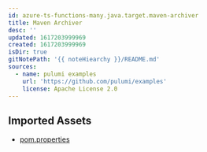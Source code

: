 ```yaml
---
id: azure-ts-functions-many.java.target.maven-archiver
title: Maven Archiver
desc: ''
updated: 1617203999969
created: 1617203999969
isDir: true
gitNotePath: '{{ noteHiearchy }}/README.md'
sources:
  - name: pulumi examples
    url: 'https://github.com/pulumi/examples'
    license: Apache License 2.0
---
```

## Imported Assets

- [pom.properties](/assets/pom.properties)

